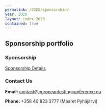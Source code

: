 ```yaml
---
permalink: /2020/sponsorship/
year: 2020
layout: index-2020
contained: true
---
```



## Sponsorship portfolio

### Sponsorship

[Sponsorship Details](/images/2020/sponsors/european_testing_conference2020_sponsorship.pdf) 

### Contact Us

**Email:** [contact@europeantestingconference.eu](mailto:contact@europeantestingconference.eu)

**Phone:**  +358 40 823 3777 (Maaret Pyhäjärvi)
